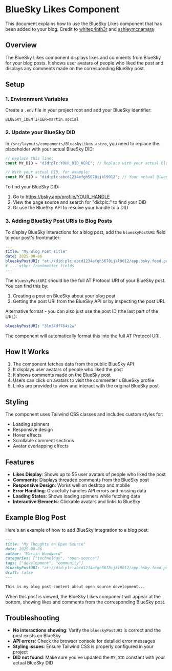 # BlueSky Likes Component

This document explains how to use the BlueSky Likes component that has been added to your blog.  Credit to [whitep4nth3r](https://whitep4nth3r.com/blog/show-bluesky-likes-on-blog-posts/#i-used-client-side-javascript) and [ashleymcnamara](https://github.com/ashleymcnamara/ashley.dev/blob/main/src/components/BlueskyLikes.astro)


## Overview

The BlueSky Likes component displays likes and comments from BlueSky for your blog posts. It shows user avatars of people who liked the post and displays any comments made on the corresponding BlueSky post.

## Setup

### 1. Environment Variables

Create a `.env` file in your project root and add your BlueSky identifier:

```
BLUESKY_IDENTIFIER=martin.social
```

### 2. Update your BlueSky DID

In `/src/layouts/components/BlueskyLikes.astro`, you need to replace the placeholder with your actual BlueSky DID:

```javascript
// Replace this line:
const MY_DID = "did:plc:YOUR_DID_HERE"; // Replace with your actual Bluesky DID

// With your actual DID, for example:
const MY_DID = "did:plc:abcd1234efgh5678ijkl9012"; // Your actual Bluesky DID
```

To find your BlueSky DID:
1. Go to https://bsky.app/profile/YOUR_HANDLE
2. View the page source and search for "did:plc:" to find your DID
3. Or use the BlueSky API to resolve your handle to a DID

### 3. Adding BlueSky Post URIs to Blog Posts

To display BlueSky interactions for a blog post, add the `blueskyPostURI` field to your post's frontmatter:

```yaml
---
title: "My Blog Post Title"
date: 2025-08-06
blueskyPostURI: "at://did:plc:abcd1234efgh5678ijkl9012/app.bsky.feed.post/3lm34df764s2w"
# ... other frontmatter fields
---
```

The `blueskyPostURI` should be the full AT Protocol URI of your BlueSky post. You can find this by:
1. Creating a post on BlueSky about your blog post
2. Getting the post URI from the BlueSky API or by inspecting the post URL

Alternative format - you can also just use the post ID (the last part of the URL):
```yaml
blueskyPostURI: "3lm34df764s2w"
```

The component will automatically format this into the full AT Protocol URI.

## How It Works

1. The component fetches data from the public BlueSky API
2. It displays user avatars of people who liked the post
3. It shows comments made on the BlueSky post
4. Users can click on avatars to visit the commenter's BlueSky profile
5. Links are provided to view and interact with the original BlueSky post

## Styling

The component uses Tailwind CSS classes and includes custom styles for:
- Loading spinners
- Responsive design
- Hover effects
- Scrollable comment sections
- Avatar overlapping effects

## Features

- **Likes Display**: Shows up to 55 user avatars of people who liked the post
- **Comments**: Displays threaded comments from the BlueSky post
- **Responsive Design**: Works well on desktop and mobile
- **Error Handling**: Gracefully handles API errors and missing data
- **Loading States**: Shows loading spinners while fetching data
- **Interactive Elements**: Clickable avatars and links to BlueSky

## Example Blog Post

Here's an example of how to add BlueSky integration to a blog post:

```markdown
---
title: "My Thoughts on Open Source"
date: 2025-08-06
author: "Martin Woodward"
categories: ["technology", "open-source"]
tags: ["development", "community"]
blueskyPostURI: "at://did:plc:abcd1234efgh5678ijkl9012/app.bsky.feed.post/3lm34df764s2w"
draft: false
---

This is my blog post content about open source development...
```

When this post is viewed, the BlueSky Likes component will appear at the bottom, showing likes and comments from the corresponding BlueSky post.

## Troubleshooting

- **No interactions showing**: Verify the `blueskyPostURI` is correct and the post exists on BlueSky
- **API errors**: Check the browser console for detailed error messages
- **Styling issues**: Ensure Tailwind CSS is properly configured in your project
- **DID not found**: Make sure you've updated the `MY_DID` constant with your actual BlueSky DID
